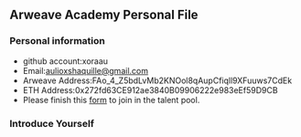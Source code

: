 ## Arweave Academy Personal File

### Personal information

- github account:xoraau
- Email:aulioxshaquille@gmail.com
- Arweave Address:FAo_4_Z5bdLvMb2KNOol8qAupCfiqll9XFuuws7CdEk
- ETH Address:0x272fd63CE912ae3840B09906222e983eEf59D9CB
- Please finish this [form](https://docs.google.com/forms/d/e/1FAIpQLSfWA5fIIcBgmRppm3jNz5vmf9Mai_QMVil-2pO4r7YKn_Zhtw/viewform?usp=sf_link) to join in the talent pool.

### Introduce Yourself
